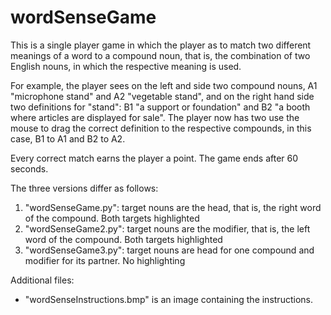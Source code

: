 # wordSenseGame

This is a single player game in which the player as to match two
different meanings of a word to a compound noun, that is, the
combination of two English nouns, in which the respective meaning is
used.

For example, the player sees on the left and side two compound nouns,
A1 "microphone stand" and A2 "vegetable stand", and on the right hand side two definitions for
"stand": B1 "a support or foundation" and B2 "a booth where articles
are displayed for sale". The player now has two use the mouse to drag
the correct definition to the respective compounds, in this case, B1
to A1 and B2 to A2.

Every correct match earns the player a point. The game ends after 60 seconds.

The three versions differ as follows:

1. "wordSenseGame.py": target nouns are the head, that is, the right
   word of the compound. Both targets highlighted
1. "wordSenseGame2.py": target nouns are the modifier, that is, the left
   word of the compound. Both targets highlighted
1. "wordSenseGame3.py": target nouns are head for one compound and
   modifier for its partner. No highlighting
   
Additional files: 
* "wordSenseInstructions.bmp" is an image containing
   the instructions.
